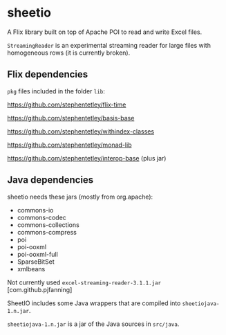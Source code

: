 # sheetio

A Flix library built on top of Apache POI to read and write Excel files.

`StreamingReader` is an experimental streaming reader for large files with homogeneous rows (it is currently broken).

## Flix dependencies 

`pkg` files included in the folder `lib`:

https://github.com/stephentetley/flix-time

https://github.com/stephentetley/basis-base

https://github.com/stephentetley/withindex-classes

https://github.com/stephentetley/monad-lib

https://github.com/stephentetley/interop-base (plus jar)


## Java dependencies 

sheetio needs these jars (mostly from org.apache):

* commons-io
* commons-codec
* commons-collections
* commons-compress
* poi
* poi-ooxml
* poi-ooxml-full
* SparseBitSet
* xmlbeans

Not currently used `excel-streaming-reader-3.1.1.jar` [com.github.pjfanning]

SheetIO includes some Java wrappers that are compiled into `sheetiojava-1.n.jar`.

`sheetiojava-1.n.jar` is a jar of the Java sources in `src/java`.

